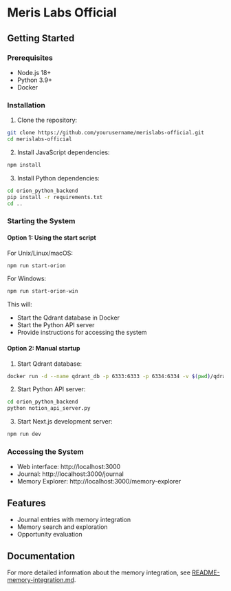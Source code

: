 # Meris Labs Official

## Getting Started

### Prerequisites

- Node.js 18+
- Python 3.9+
- Docker

### Installation

1. Clone the repository:
```bash
git clone https://github.com/yourusername/merislabs-official.git
cd merislabs-official
```

2. Install JavaScript dependencies:
```bash
npm install
```

3. Install Python dependencies:
```bash
cd orion_python_backend
pip install -r requirements.txt
cd ..
```

### Starting the System

#### Option 1: Using the start script

For Unix/Linux/macOS:
```bash
npm run start-orion
```

For Windows:
```bash
npm run start-orion-win
```

This will:
- Start the Qdrant database in Docker
- Start the Python API server
- Provide instructions for accessing the system

#### Option 2: Manual startup

1. Start Qdrant database:
```bash
docker run -d --name qdrant_db -p 6333:6333 -p 6334:6334 -v $(pwd)/qdrant_storage:/qdrant/storage qdrant/qdrant
```

2. Start Python API server:
```bash
cd orion_python_backend
python notion_api_server.py
```

3. Start Next.js development server:
```bash
npm run dev
```

### Accessing the System

- Web interface: http://localhost:3000
- Journal: http://localhost:3000/journal
- Memory Explorer: http://localhost:3000/memory-explorer

## Features

- Journal entries with memory integration
- Memory search and exploration
- Opportunity evaluation

## Documentation

For more detailed information about the memory integration, see [README-memory-integration.md](README-memory-integration.md).